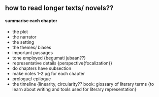 ## how to read longer texts/ novels??
#### summarise each chapter
- the plot
- the narrator
- the setting
- the themes/ biases
- important passages
- tone employed {begumati jubaan??}
- representative details {perspective{focalization}}
- do chapters have subsection
- make notes 1-2 pg for each chapter
-  prologue/ epilogue
- the timeline {linearity, circularity??
book: glossary of literary terms {to learn about writing and tools used for literary representation}
	